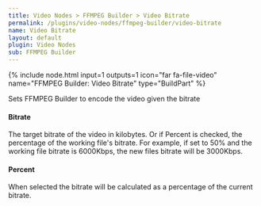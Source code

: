 ```yaml
---
title: Video Nodes > FFMPEG Builder > Video Bitrate
permalink: /plugins/video-nodes/ffmpeg-builder/video-bitrate
name: Video Bitrate
layout: default
plugin: Video Nodes
sub: FFMPEG Builder
---
```


{% include node.html input=1 outputs=1 icon="far fa-file-video" name="FFMPEG Builder: Video Bitrate" type="BuildPart" %}

Sets FFMPEG Builder to encode the video given the bitrate

#### Bitrate
The target bitrate of the video in kilobytes.   Or if Percent is checked, the percentage of the working file's bitrate.  For example, if set to 50% and the working file bitrate is 6000Kbps, the new files bitrate will be 3000Kbps.

#### Percent
When selected the bitrate will be calculated as a percentage of the current bitrate.
